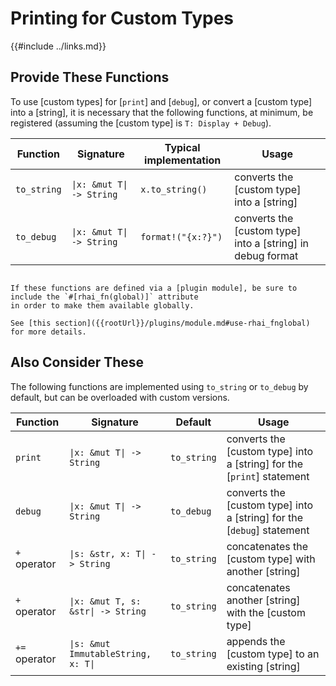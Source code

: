 Printing for Custom Types
=========================

{{#include ../links.md}}


Provide These Functions
-----------------------

To use [custom types] for [`print`] and [`debug`], or convert a [custom type] into a [string],
it is necessary that the following functions, at minimum, be registered (assuming the [custom type]
is `T: Display + Debug`).

| Function    | Signature                 | Typical implementation | Usage                                                      |
| ----------- | ------------------------- | ---------------------- | ---------------------------------------------------------- |
| `to_string` | `\|x: &mut T\| -> String` | `x.to_string()`        | converts the [custom type] into a [string]                 |
| `to_debug`  | `\|x: &mut T\| -> String` | `format!("{x:?}")`     | converts the [custom type] into a [string] in debug format |

~~~admonish tip.small "Tip: `#[rhai_fn(global)]`"

If these functions are defined via a [plugin module], be sure to include the `#[rhai_fn(global)]` attribute
in order to make them available globally.

See [this section]({{rootUrl}}/plugins/module.md#use-rhai_fnglobal) for more details.
~~~


Also Consider These
-------------------

The following functions are implemented using `to_string` or `to_debug` by default, but can be
overloaded with custom versions.

| Function      | Signature                           | Default     | Usage                                                                  |
| ------------- | ----------------------------------- | ----------- | ---------------------------------------------------------------------- |
| `print`       | `\|x: &mut T\| -> String`           | `to_string` | converts the [custom type] into a [string] for the [`print`] statement |
| `debug`       | `\|x: &mut T\| -> String`           | `to_debug`  | converts the [custom type] into a [string] for the [`debug`] statement |
| `+` operator  | `\|s: &str, x: T\| -> String`       | `to_string` | concatenates the [custom type] with another [string]                   |
| `+` operator  | `\|x: &mut T, s: &str\| -> String`  | `to_string` | concatenates another [string] with the [custom type]                   |
| `+=` operator | `\|s: &mut ImmutableString, x: T\|` | `to_string` | appends the [custom type] to an existing [string]                      |
